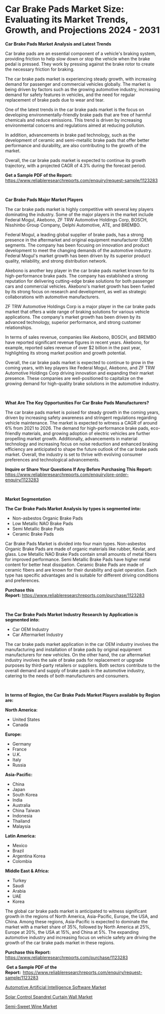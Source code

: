 <p><h1>Car Brake Pads Market Size: Evaluating its Market Trends, Growth, and Projections 2024 - 2031</h1></p><p><strong>Car Brake Pads Market Analysis and Latest Trends</strong></p>
<p><p>Car brake pads are an essential component of a vehicle's braking system, providing friction to help slow down or stop the vehicle when the brake pedal is pressed. They work by pressing against the brake rotor to create the necessary friction for braking.</p><p>The car brake pads market is experiencing steady growth, with increasing demand for passenger and commercial vehicles globally. The market is being driven by factors such as the growing automotive industry, increasing demand for safety features in vehicles, and the need for regular replacement of brake pads due to wear and tear.</p><p>One of the latest trends in the car brake pads market is the focus on developing environmentally-friendly brake pads that are free of harmful chemicals and reduce emissions. This trend is driven by increasing environmental concerns and regulations aimed at reducing pollution.</p><p>In addition, advancements in brake pad technology, such as the development of ceramic and semi-metallic brake pads that offer better performance and durability, are also contributing to the growth of the market.</p><p>Overall, the car brake pads market is expected to continue its growth trajectory, with a projected CAGR of 4.3% during the forecast period.</p></p>
<p><strong>Get a Sample PDF of the Report:&nbsp;</strong> <a href="https://www.reliableresearchreports.com/enquiry/request-sample/1123283">https://www.reliableresearchreports.com/enquiry/request-sample/1123283</a></p>
<p>&nbsp;</p>
<p><strong>Car Brake Pads Major Market Players</strong></p>
<p><p>The car brake pads market is highly competitive with several key players dominating the industry. Some of the major players in the market include Federal Mogul, Akebono, ZF TRW Automotive Holdings Corp, BOSCH, Nisshinbo Group Company, Delphi Automotive, ATE, and BREMBO.</p><p>Federal Mogul, a leading global supplier of brake pads, has a strong presence in the aftermarket and original equipment manufacturer (OEM) segments. The company has been focusing on innovation and product development to meet the changing demands of the automotive industry. Federal Mogul's market growth has been driven by its superior product quality, reliability, and strong distribution network.</p><p>Akebono is another key player in the car brake pads market known for its high-performance brake pads. The company has established a strong reputation for delivering cutting-edge brake solutions for both passenger cars and commercial vehicles. Akebono's market growth has been fueled by its strong focus on research and development, as well as strategic collaborations with automotive manufacturers.</p><p>ZF TRW Automotive Holdings Corp is a major player in the car brake pads market that offers a wide range of braking solutions for various vehicle applications. The company's market growth has been driven by its advanced technology, superior performance, and strong customer relationships.</p><p>In terms of sales revenue, companies like Akebono, BOSCH, and BREMBO have reported significant revenue figures in recent years. Akebono, for example, reported sales revenue of over $2 billion in the past year, highlighting its strong market position and growth potential.</p><p>Overall, the car brake pads market is expected to continue to grow in the coming years, with key players like Federal Mogul, Akebono, and ZF TRW Automotive Holdings Corp driving innovation and expanding their market presence. These companies are well-positioned to capitalize on the growing demand for high-quality brake solutions in the automotive industry.</p></p>
<p>&nbsp;</p>
<p><strong>What Are The Key Opportunities For Car Brake Pads Manufacturers?</strong></p>
<p><p>The car brake pads market is poised for steady growth in the coming years, driven by increasing safety awareness and stringent regulations regarding vehicle maintenance. The market is expected to witness a CAGR of around 6% from 2021 to 2026. The demand for high-performance brake pads, eco-friendly materials, and growing adoption of electric vehicles are further propelling market growth. Additionally, advancements in material technology and increasing focus on noise reduction and enhanced braking efficiency are anticipated to shape the future outlook of the car brake pads market. Overall, the industry is set to thrive with evolving consumer preferences and technological advancements.</p></p>
<p><strong>Inquire or Share Your Questions If Any Before Purchasing This Report:</strong> <a href="https://www.reliableresearchreports.com/enquiry/pre-order-enquiry/1123283">https://www.reliableresearchreports.com/enquiry/pre-order-enquiry/1123283</a></p>
<p>&nbsp;</p>
<p><strong>Market Segmentation</strong></p>
<p><strong>The Car Brake Pads Market Analysis by types is segmented into:</strong></p>
<p><ul><li>Non-asbestos Organic Brake Pads</li><li>Low Metallic NAO Brake Pads</li><li>Semi Metallic Brake Pads</li><li>Ceramic Brake Pads</li></ul></p>
<p><p>Car Brake Pads Market is divided into four main types. Non-asbestos Organic Brake Pads are made of organic materials like rubber, Kevlar, and glass. Low Metallic NAO Brake Pads contain small amounts of metal fibers for improved performance. Semi Metallic Brake Pads have higher metal content for better heat dissipation. Ceramic Brake Pads are made of ceramic fibers and are known for their durability and quiet operation. Each type has specific advantages and is suitable for different driving conditions and preferences.</p></p>
<p><strong>Purchase this Report:&nbsp;</strong><a href="https://www.reliableresearchreports.com/purchase/1123283">https://www.reliableresearchreports.com/purchase/1123283</a></p>
<p>&nbsp;</p>
<p><strong>The Car Brake Pads Market Industry Research by Application is segmented into:</strong></p>
<p><ul><li>Car OEM Industry</li><li>Car Aftermarket Industry</li></ul></p>
<p><p>The car brake pads market application in the car OEM industry involves the manufacturing and installation of brake pads by original equipment manufacturers for new vehicles. On the other hand, the car aftermarket industry involves the sale of brake pads for replacement or upgrade purposes by third-party retailers or suppliers. Both sectors contribute to the overall demand and supply of brake pads in the automotive industry, catering to the needs of both manufacturers and consumers.</p></p>
<p>&nbsp;</p>
<p><strong>In terms of Region, the Car Brake Pads Market Players available by Region are:</strong></p>
<p>
    <p> <strong> North America: </strong>
        <ul>
            <li>United States</li>
            <li>Canada</li>
        </ul>
        </p> 
    <p> <strong> Europe: </strong>
        <ul>
            <li>Germany</li>
            <li>France</li>
            <li>U.K.</li>
            <li>Italy</li>
            <li>Russia</li>
        </ul>
        </p> 
    <p> <strong> Asia-Pacific: </strong>
        <ul>
            <li>China</li>
            <li>Japan</li>
            <li>South Korea</li>
            <li>India</li>
            <li>Australia</li>
            <li>China Taiwan</li>
            <li>Indonesia</li>
            <li>Thailand</li>
            <li>Malaysia</li>
        </ul>
        </p> 
    <p> <strong> Latin America: </strong>
        <ul>
            <li>Mexico</li>
            <li>Brazil</li>
            <li>Argentina Korea</li>
            <li>Colombia</li>
        </ul>
        </p> 
    <p> <strong> Middle East & Africa: </strong>
        <ul>
            <li>Turkey</li>
            <li>Saudi</li>
            <li>Arabia</li>
            <li>UAE</li>
            <li>Korea</li>
        </ul>
    </p>
    </p>
<p><p>The global car brake pads market is anticipated to witness significant growth in the regions of North America, Asia-Pacific, Europe, the USA, and China. Among these regions, Asia-Pacific is expected to dominate the market with a market share of 35%, followed by North America at 25%, Europe at 20%, the USA at 15%, and China at 5%. The expanding automotive industry and increasing focus on vehicle safety are driving the growth of the car brake pads market in these regions.</p></p>
<p><strong>Purchase this Report: </strong><a href="https://www.reliableresearchreports.com/purchase/1123283">https://www.reliableresearchreports.com/purchase/1123283</a></p>
<p>&nbsp;<strong>Get a Sample PDF of the Report:&nbsp;&nbsp;</strong><a href="https://www.reliableresearchreports.com/enquiry/request-sample/1123283">https://www.reliableresearchreports.com/enquiry/request-sample/1123283</a></p>
<p><strong></strong></p>
<p><p><a href="https://view.publitas.com/reportprime-1/automotive-artificial-intelligence-software-market-size-share-trends-analysis-report-by-application-regional-outlook-competitive-strategies-and-segment-forecasts-2023-2030/">Automotive Artificial Intelligence Software Market</a></p><p><a href="https://view.publitas.com/reportprime-1/decoding-the-solar-control-spandrel-curtain-wall-market-a-deep-dive-into-the-latest-market-trends-market-segmentation-and-competitive-analysis/">Solar Control Spandrel Curtain Wall Market</a></p><p><a href="https://view.publitas.com/reportprime-1/semi-sweet-wine-market-share-market-new-trends-analysis-report-by-type-by-application-by-end-use-by-region-and-segment-forecasts-2023-2030/">Semi-Sweet Wine Market</a></p></p>